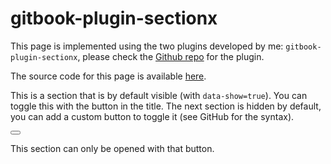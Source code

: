 gitbook-plugin-sectionx
====

<!--sec data-title="Introduction" data-id="intro" ces-->
This page is implemented using the two plugins developed by me: ```gitbook-plugin-sectionx```, please check the [Github repo](https://github.com/ymcatar/gitbook-plugin-sectionx) for the plugin.

The source code for this page is available [here](https://raw.githubusercontent.com/ymcatar/gitbook-test/master/testing_sectionx.md).
<!--endsec-->

<!--sec data-title="Example" data-id="section1" ces-->
This is a section that is by default visible (with ```data-show=true```). You can toggle this with the button in the title. The next section is hidden by default, you can add a custom button to toggle it (see GitHub for the syntax).

<button class="section" target="section2" show="Show the next  hidden section" hide="Hide the next hidden section"></button>
<!--endsec-->

<!--sec data-title="Hidden Section" data-id="section2" data-show=false ces-->
This section can only be opened with that button.
<!--endsec-->
